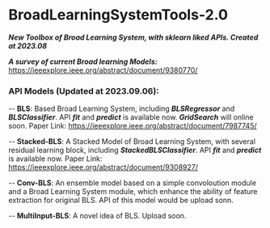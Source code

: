 # BroadLearningSystemTools-2.0
***New Toolbox of Broad Learning System, with sklearn liked APIs. Created at 2023.08***

***A survey of current Broad learning Models:*** https://ieeexplore.ieee.org/abstract/document/9380770/

### API Models (Updated at 2023.09.06):

-- **BLS**: Based Broad Learning System, including ***BLSRegressor*** and ***BLSClassifier***. API ***fit*** and ***predict*** is available now. ***GridSearch*** will online soon. Paper Link: https://ieeexplore.ieee.org/abstract/document/7987745/

-- **Stacked-BLS**: A Stacked Model of Broad Learning System, with several residual learning block, including ***StackedBLSClassifier***. API ***fit*** and ***predict*** is available now. Paper Link: https://ieeexplore.ieee.org/abstract/document/9308927/

-- **Conv-BLS**: An ensemble model based on a simple convoloution module and a Broad Learning System module, which enhance the ability of feature extraction for original BLS. API of this model would be upload sonn.

-- **MultiInput-BLS**: A novel idea of BLS. Upload soon.
